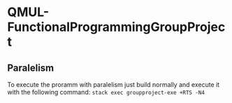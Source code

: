 # QMUL-FunctionalProgrammingGroupProject

## Paralelism
To execute the proramm with paralelism just build normally and execute it with the
following command:
```stack exec groupproject-exe +RTS -N4```
